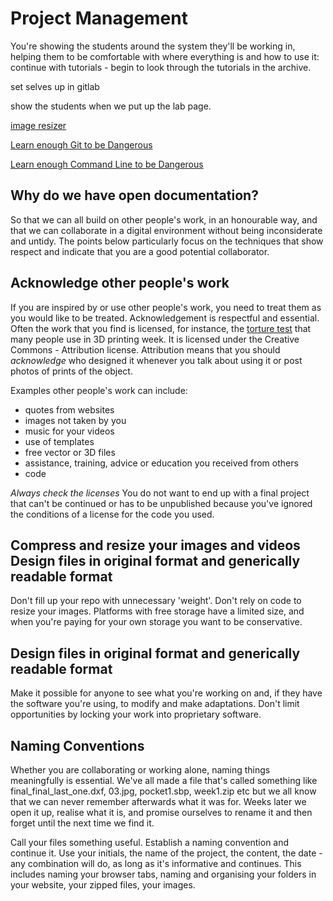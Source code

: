 # Project Management

You're showing the students around the system they'll be working in, helping them to be comfortable with where everything is and how to use it: continue with tutorials - begin to look through the tutorials in the archive.

set selves up in gitlab 

show the students when we put up the lab page.


[image resizer](http://optipng.sourceforge.net/)

[Learn enough Git to be Dangerous](https://www.learnenough.com/git-tutorial)

[Learn enough Command Line to be Dangerous](https://www.learnenough.com/command-line-tutorial)

## Why do we have open documentation? 

So that we can all build on other people's work, in an honourable way, and that we can collaborate in a digital environment without being inconsiderate and untidy. The points below particularly focus on the techniques that show respect and indicate that you are a good potential collaborator. 

## Acknowledge other people's work
If you are inspired by or use other people's work, you need to treat them as you would like to be treated. Acknowledgement is respectful and essential. Often the work that you find is licensed, for instance, the [torture test](https://www.thingiverse.com/thing:33902) that many people use in 3D printing week. It is licensed under the Creative Commons - Attribution license. Attribution means that you should *acknowledge* who designed it whenever you talk about using it or post photos of prints of the object.

Examples other people's work can include:
- quotes from websites 
- images not taken by you 
- music for your videos
- use of templates
- free vector or 3D files
- assistance, training, advice or education you received from others
- code

*Always check the licenses* You do not want to end up with a final project that can't be continued or has to be unpublished because you've ignored the conditions of a license for the code you used.

## Compress and resize your images and videos Design files in original format and generically readable format
Don't fill up your repo with unnecessary 'weight'. Don't rely on code to resize your images. Platforms with free storage have a limited size, and when you're paying for your own storage you want to be conservative.

## Design files in original format and generically readable format
Make it possible for anyone to see what you're working on and, if they have the software you're using, to modify and make adaptations. Don't limit opportunities by locking your work into proprietary software.

## Naming Conventions
Whether you are collaborating or working alone, naming things meaningfully is essential. We've all made a file that's called something like final_final_last_one.dxf, 03.jpg, pocket1.sbp, week1.zip etc but we all know that we can never remember afterwards what it was for. Weeks later we open it up, realise what it is, and promise ourselves to rename it and then forget until the next time we find it. 

Call your files something useful. Establish a naming convention and continue it. Use your initials, the name of the project, the content, the date - any combination will do, as long as it's informative and continues. This includes naming your browser tabs, naming and organising your folders in your website, your zipped files, your images.  